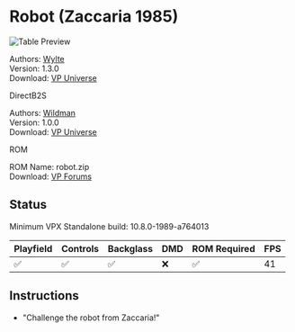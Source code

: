 # Robot (Zaccaria 1985)

![Table Preview](../../images/vpx-robot.png)

Authors: [Wylte](https://vpuniverse.com/profile/40718-wylte/)  
Version: 1.3.0  
Download: [VP Universe](https://vpuniverse.com/files/file/11484-robot-zaccaria-1985/)

DirectB2S

Authors: [Wildman](https://vpuniverse.com/profile/5-wildman//)  
Version: 1.0.0  
Download: [VP Universe](https://vpuniverse.com/files/file/11844-robot-zaccaria-1985/)  

ROM

ROM Name: robot.zip  
Download: [VP Forums](https://www.vpforums.org/index.php?app=downloads&showfile=622)

## Status 

Minimum VPX Standalone build: 10.8.0-1989-a764013

| Playfield | Controls | Backglass | DMD | ROM Required | FPS | 
|-----------|----------|-----------|-----|--------------|-----|
| :white_check_mark: | :white_check_mark: | :white_check_mark: | :x: | :white_check_mark: | 41 |

## Instructions

- "Challenge the robot from Zaccaria!" 
